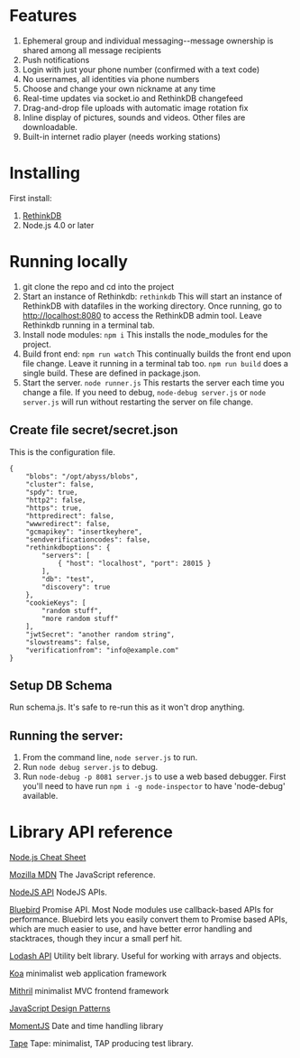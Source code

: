 # Features

1. Ephemeral group and individual messaging--message ownership is shared among all message recipients
2. Push notifications
2. Login with just your phone number (confirmed with a text code)
3. No usernames, all identities via phone numbers
4. Choose and change your own nickname at any time
5. Real-time updates via socket.io and RethinkDB changefeed
6. Drag-and-drop file uploads with automatic image rotation fix
7. Inline display of pictures, sounds and videos. Other files are downloadable.
8. Built-in internet radio player (needs working stations)

# Installing

First install:

1. [RethinkDB](http://rethinkdb.com/)
2. Node.js 4.0 or later

# Running locally

1. git clone the repo and cd into the project
1. Start an instance of Rethinkdb:  `rethinkdb` This will start an instance of RethinkDB with datafiles in the working directory. Once running, go to [http://localhost:8080](http://localhost:8080)
 to access the RethinkDB admin tool. Leave Rethinkdb running in a terminal tab.
1. Install node modules: `npm i`  This installs the node_modules for the project.
1. Build front end: `npm run watch` This continually builds the front end upon file change. Leave it running in a terminal tab too.
`npm run build` does a single build. These are defined in package.json.
1. Start the server. `node runner.js` This restarts the server each time you change a file. If you need to debug, `node-debug server.js` or `node server.js` will run without restarting the server on file change.

## Create file secret/secret.json

This is the configuration file.

```
{
    "blobs": "/opt/abyss/blobs",
    "cluster": false,
    "spdy": true,
    "http2": false,
    "https": true,
    "httpredirect": false,
    "wwwredirect": false,
    "gcmapikey": "insertkeyhere",
    "sendverificationcodes": false,
    "rethinkdboptions": {
        "servers": [
            { "host": "localhost", "port": 28015 }
        ],
        "db": "test",
        "discovery": true
    },
    "cookieKeys": [
        "random stuff",
        "more random stuff"
    ],
    "jwtSecret": "another random string",
    "slowstreams": false,
    "verificationfrom": "info@example.com"
}
```

## Setup DB Schema

Run schema.js. It's safe to re-run this as it won't drop anything.

## Running the server:

1. From the command line, `node server.js` to run.
1. Run `node debug server.js` to debug.
1. Run `node-debug -p 8081 server.js` to use a web based debugger. First you'll need to have run `npm i -g node-inspector` to have 'node-debug' available.

# Library API reference

[Node.js Cheat Sheet](https://gist.github.com/LeCoupa/985b82968d8285987dc3)

[Mozilla MDN](https://developer.mozilla.org/en-US/docs/Web/JavaScript) The JavaScript reference.

[NodeJS API](https://nodejs.org/api) NodeJS APIs.

[Bluebird](https://github.com/petkaantonov/bluebird/blob/master/API.md) Promise API. Most Node modules use callback-based APIs for performance.
Bluebird lets you easily convert them to Promise based APIs, which are much easier to use, and have better error handling and stacktraces, though they incur a small perf hit.

[Lodash API](https://lodash.com/docs) Utility belt library. Useful for working with arrays and objects.

[Koa](http://koajs.com/) minimalist web application framework

[Mithril](https://lhorie.github.io/mithril) minimalist MVC frontend framework

[JavaScript Design Patterns](http://addyosmani.com/resources/essentialjsdesignpatterns/book/)

[MomentJS](http://momentjs.com/) Date and time handling library

[Tape](https://github.com/substack/tape) Tape: minimalist, TAP producing test library.
